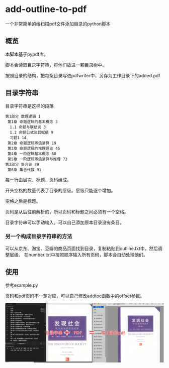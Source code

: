 # add-outline-to-pdf

一个非常简单的给扫描pdf文件添加目录的python脚本

## 概览

本脚本基于pypdf库。

脚本会读取目录字符串，将他们放进一颗目录树中。

按照目录的结构，把每条目录写进pdfwriter中，另存为工作目录下的added.pdf

## 目录字符串

目录字符串是这样的段落

``` plaintext
第1部分 数理逻辑 1
 第1章 命题逻辑的基本概念 3
  1.1 命题与联结词 3
  1.2 命题公式及其赋值 9
  习题1 14
 第2章 命题逻辑等值演算 19
 第3章 命题逻辑的推理理论 46
 第4章 一阶逻辑基本概念 60
 第5章 一阶逻辑等值演算与推理 73
第2部分 集合论 89
 第6章 集合代数 91
```

每一行由层次、标题、页码组成。

开头空格的数量代表了目录的层级。层级只能逐个增加。

空格之后是标题。

页码是从后往前解析的，所以页码和标题之间必须有一个空格。

目录字符串可以手动输入，可以自己添加原本目录没有条目。

### 另一个构成目录字符串的方法

可以从京东、淘宝、豆瓣的商品页面找到目录，复制粘贴到outline.txt中，然后调整层级。
在number.txt中按照顺序输入所有页码，脚本会自动处理他们。

## 使用

参考example.py

页码和pdf页码不一定对应，可以自己修改addtoc函数中的offset参数。

![image](https://github.com/azzzure/add-outline-to-pdf/blob/main/picture/Snipaste_Snipaste_2023-11-06_18-43-57.png)

